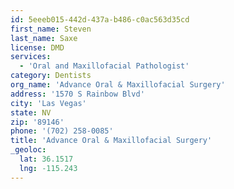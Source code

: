 ```yaml
---
id: 5eeeb015-442d-437a-b486-c0ac563d35cd
first_name: Steven
last_name: Saxe
license: DMD
services:
  - 'Oral and Maxillofacial Pathologist'
category: Dentists
org_name: 'Advance Oral & Maxillofacial Surgery'
address: '1570 S Rainbow Blvd'
city: 'Las Vegas'
state: NV
zip: '89146'
phone: '(702) 258-0085'
title: 'Advance Oral & Maxillofacial Surgery'
_geoloc:
  lat: 36.1517
  lng: -115.243
---
```

